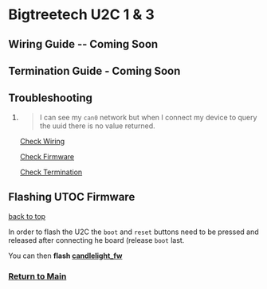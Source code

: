 # Bigtreetech U2C 1 & 3

## Wiring Guide -- Coming Soon

## Termination Guide - Coming Soon

## Troubleshooting

1. > I can see my `can0` network but when I connect my device to query the uuid there is no value returned.

    [Check Wiring]()

    [Check Firmware]()

    [Check Termination]()


## Flashing UTOC Firmware

[back to top](#3dmellow-utoc-1--3)


In order to flash the U2C the `boot` and `reset` buttons need to be pressed and released after connecting he board (release `boot` last.

You can then **flash [candlelight_fw](./candlelight_fw.md)**

### [Return to Main](../index.md)
